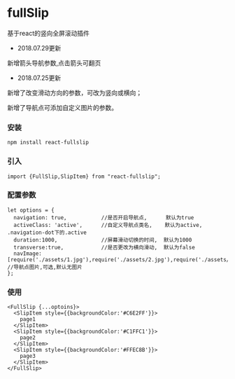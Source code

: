 # fullSlip
基于react的竖向全屏滚动插件

- 2018.07.29更新

新增箭头导航参数,点击箭头可翻页

- 2018.07.25更新

新增了改变滑动方向的参数，可改为竖向或横向；

新增了导航点可添加自定义图片的参数。

### 安装
`npm install react-fullslip`

### 引入
`import {FullSlip,SlipItem} from "react-fullslip";`

### 配置参数
```
let options = {
  navigation: true,           //是否开启导航点,      默认为true
  activeClass: 'active',      //自定义导航点类名,    默认为active, .navigation-dot下的.active
  duration:1000,              //屏幕滑动切换的时间,  默认为1000
  transverse:true,            //是否更改为横向滑动,  默认为false
  navImage:[require('./assets/1.jpg'),require('./assets/2.jpg'),require('./assets/3.jpg')]    //导航点图片,可选,默认无图片
};

```
### 使用
```
<FullSlip {...optoins}>
  <SlipItem style={{backgroundColor:'#C6E2FF'}}>
    page1
  </SlipItem>
  <SlipItem style={{backgroundColor:'#C1FFC1'}}>
    page2
  </SlipItem>
  <SlipItem style={{backgroundColor:'#FFEC8B'}}>
    page3
  </SlipItem>
</FullSlip>
```
